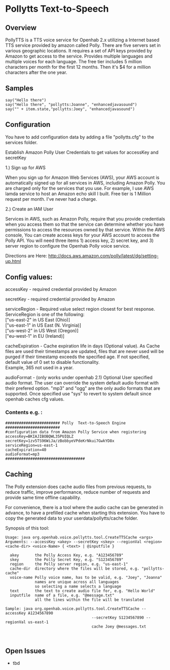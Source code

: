 # Pollytts Text-to-Speech

## Overview

PollyTTS is a TTS voice service for Openhab 2.x utilizing a Internet based TTS service provided by amazon called Polly. There are five servers set in various geographic locations. It requires a set of API keys provided by Amazon to get access to the service. Provides multiple languages and multiple voices for each language. The free tier includes 5 million characters per month for the first 12 months. Then it's $4 for a million characters after the one year.

## Samples
```
say("Hello there")  
say("Hello there", "pollytts:Joanne", "enhancedjavasound")  
say("" + item.state,"pollytts:Joey", "enhancedjavasound")  
```


## Configuration

You have to add configuration data by adding a file "pollytts.cfg" to the services folder.

Establish Amazon Polly User Credentials to get values for accessKey and secretKey

1.) Sign up for AWS

When you sign up for Amazon Web Services (AWS), your AWS account is automatically signed up for all services in AWS, including Amazon Polly. You are charged only for the services that you use. For example, I use AWS lamda service to host an Amazon echo skill I built. Free tier is 1 Million request per month. I've never had a charge.

2.) Create an IAM User

Services in AWS, such as Amazon Polly, require that you provide credentials when you access them so that the service can determine whether you have permissions to access the resources owned by that service. Within the AWS console, You can create access keys for your AWS account to access the Polly API. You will need three items 1) access key, 2) secret key, and 3) server region to configure the Openhab Polly voice service.

Directions are Here: http://docs.aws.amazon.com/polly/latest/dg/setting-up.html

## Config values:

accessKey - required credential provided by Amazon 

secretKey - required credential provided by Amazon

serviceRegion - Required value select region closest for best response. ServiceRegion is one of the following:  
["us-east-2" in US East (Ohio)]  
["us-east-1" in US East (N. Virginia)]  
["us-west-2" in US West (Oregon)]  
["eu-west-1" in EU (Ireland)]

cacheExpiration - Cache expiration life in days (Optional value). As Cache files are used their timestamps are updated, files that are never used will be purged if their timestamp exceeds the specified age. If not specified, default value of 0 set to disable functionality.  
Example, 365 not used in a year.

audioFormat - (only works under openhab 2.1) Optional User specified audio format. 
The user can override the system default audio format with their prefered option. 
"mp3" and "ogg" are the only audio formats that are supported.
Once specified use "sys" to revert to system default since openhab caches cfg values.
            


### Contents e.g. :  
```
######################## Polly  Text-to-Speech Engine ########################  
#configuration data from Amazon Polly Service when registering  
accessKey=BKIAJIBOBQWL35PUIQLZ  
secretKey=1zv5TS96WiJa/zBobbyeVPdeKrNkui7GwkYD8x  
serviceRegion=us-east-1  
cacheExpiration=40
audioFormat=mp3  
###################################
```

## Caching

The Polly extension does cache audio files from previous requests, to reduce traffic, improve performance, reduce number of requests and provide same time offline capability.

For convenience, there is a tool where the audio cache can be generated in advance, to have a prefilled cache when starting this extension. You have to copy the generated data to your userdata/pollytts/cache folder.

Synopsis of this tool:

```
Usage: java org.openhab.voice.pollytts.tool.CreateTTSCache <args>
Arguments: --accessKey <akey> --secretKey <skey> --regionVal <region> <cache-dir> <voice-Name> { <text> | @inputfile }

  akey       the Polly Access Key, e.g. "A123456789"
  skey       the Polly Secret Key, e.g. "S123456789"
  region     the Polly server region, e.g. "us-east-1"
  cache-dir  directory where the files will be stored, e.g. "pollytts-cache"
  voice-name Polly voice name, has to be valid, e.g. "Joey", "Joanna"
             names are unique across all languages
             so selecting a name selects a language 
  text       the text to create audio file for, e.g. "Hello World"
  inputfile  name of a file, e.g. "@message.txt"
             all the lines within the file will be translated

Sample: java org.openhab.voice.pollytts.tool.CreateTTSCache --accessKey A1234567890
                                      --secretKey S1234567890 --regionVal us-east-1
                                      cache Joey @messages.txt



```


## Open Issues

* tbd
